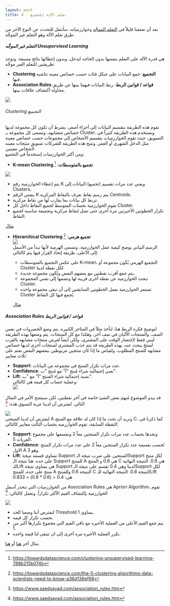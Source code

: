 ```yaml
---  
layout: post
title: تعلم الآلة للجميع - 4
---  
```


بعد أن تعمقنا قليلاً في [التعلم الموجَّه](https://alioh.github.io/Machine-Learning-for-Everyone-3/) وخوارزمياته، سأنتقل للتحدث عن النوع الآخر من طرق تعلم الآلة وهو التعلم غير الموجَّه.



##### التعلم غير الموجَّه Unsupervised Learning  
هي قدرة الآلة على التعلم بنفسها بدون الحاجه لتدخل، وبدون إعطائها نتائج مسبقة. وتوجد طريقتين للتعلم الغير موجَّه:
* **Clustering التجميع**: جمع البيانات على شكل فئات حسب خصائص معينه تتاشبه فيها.
* **Association Rules قواعد / قوانين الربط**: ربط البيانات فيهما بينها عن طريق محاولة أكتشاف علاقات بينها.  

![](https://alioh.github.io/images/2019-2-12/1.png)  


###### Clustering التجميع  
تقوم هذه الطريقة بتقسيم البيانات إلى أجزاء أصغر، بشرط أن تكون كل مجموعة لديها خصائص متشابهه. وتسمى كل مجموعة بـ Cluster. وتستخدم هذه الطريقة كثيراً في التسويق، حيث تقوم الخوارزميات بتقسيم الأشخاص إلى مجموعات حسب خصائص معينة مثل الدخل الشهري أو العمر، وتتيح هذه الطريقة للشركات تسويق منتجات معينه لأشخاص معينين.  
ومن أكثر الخوارزميات إستخدماً في التجميع:  


* **K-mean Clustering تجميع بالمتوسطات**: [^2]  

![](https://alioh.github.io/images/2019-2-12/2.png)  

  * يتم إعطاء الخوارزمية رقم K ويعني عدد مرات تقسيم (تجميع) البيانات إلى Clusters.
  * بنفس الرقم K يتم رسم نقاط تعرف بالنقاط المركزية Centroids.
  * تربط كل بيانات بما يقارب لها من نقاط مركزية.
  * تقوم الخوارزمية بحساب المتوسط لجميع النقاط داخل كل Cluster.
  * تكرار الخطوتين الأخيرتين مرة أخرى حتى تصل لنقاط مركزية وتجميعة مناسبة لجميع النقاط.  
    
  [مثال](https://healthcare.ai/step-step-k-means-clustering/)  


* **Hierarchical Clustering تجميع هرمي**: [^3]  
![](https://alioh.github.io/images/2019-2-12/3.gif)  
الرسم البياني يوضح كيفية عمل الخوارزمية، وتسمى الهرمية لأنها تبدأ من الأسفل إلى الآعلى، طريقة إتخاذ القرار فيها يتم كالتالي:  
  * على عكس التجميع بالمتوسطات K-mean، التجميع الهرمي يُكَون مجموعة أو Cluster لكل نقطة لدينا.
  * يتم جمع أقرب نقطتين مع بعضهم البعض وتُكَون مجموعة جديدة.
  * تبحث الخوارزمية عن نقطة أخرى قريبة لها وتضمها إلى نفس المجموعة Cluster.
  * تستمر الخوارزمية بعمل الخطوتين السابقتين إلى أن تبقى مجموعة واحده Cluster يُجمع فيها كل النقاط.  
    
  [مثال](https://towardsdatascience.com/hierarchical-clustering-and-its-applications-41c1ad4441a6)  

##### Association Rules قواعد / قوانين الربط  
لتوضيح فكرة الربط هنا، لنأخذ مثلاً في المتاجر الكبيره، يتم وضع الخضروات في نفس الصف، والمنتجات الألبان في صف آخر، وهكذا مع كل المنتجات. يتم وضعها بهذه الطريقة ليس فقط لإختصار الوقت على المشتري، ولكن أيضاً لعرض منتجات مشابهه بالقرب لمنتج يبحث عنه، بهذه الطريقة قد يتم جذب المشتري لمنتجات أخرى لديها خصائص مشابهه للمنتج المطلوب. ولقياس ما إذا كان منتجين مربوطين ببعضهم البعض نعتم على ثلاث معايير:  
  * **Support**: عدد مرات تكرار المنتج في مجموعه من البيانات.
  * **Confidence**: تعني إحتمالية شراء مُنتج "أ" مع مُنتج "ب".
  * **Lift**: نسبة إحتمالية شراء المنتج "أ" مع "ب".  
وعملية حساب كل قيمة هي كالتالي:  
![](https://alioh.github.io/images/2019-2-12/4.png)  

قد يبدو الموضوع مُبهم بعض الشئ خاصة في آخر نقطتين، لكن سيتضح الأمر في المثال التالي. لنفترض أن لدينا عربة التسوق هذه:   [^4]

![](https://alioh.github.io/images/2019-2-12/5.png)  
لنفترض أن لدينا المنتجى A ونريد أن نحدد ما إذا كان له علاقة مع المنتج C، كما ذكرنا في النقطة السابقة، تقوم الخوارزمية بحساب الثالث معايير كالتالي:  
  * **Support**: ونجدها بحساب عدد مرات تكرار المنتجين معاً 2 ونقسمها على مجموع العربات 5.
  * **Confidence**: تُحسب بقسمة عدد تكرار المنتجين معاً 2 على عدد مرات تكرار المنتج الاول A وهو 3.
  * **Lift**: تساوي قسمة نتيجة Support المنتجين على ضرب نتيجة الـSupport لكل منتج على حده. هنا نتيجة الـ Support للمنتج A هي 0.6 و المنتج C هي 0.8. النتيجة النهائية للـLift هي 
   يساوي نتيجة Support لدينا وهي 0.4 تقسم على نتيجة الـSupport لكل منتج على حدة، للمنتج A النتيجة 0.6 وللمنتج C النتيجة 0.8. النتيجة النهائية للـLift هي:
   0.4 ÷ (0.6 * 0.8) = 0.833  

من الخوارزميات التي تنحدر أسفل Association Rules هي Apriori Algorithm، تقوم الخوارزمية بإكتشاف القيم الأكثر تكراراً. وتعمل كالتالي:  [^4]

![](https://alioh.github.io/images/2019-2-12/6.jpg)  

  * لنفترض أننا وضعنا الحد Threshold يساوي 1.
  * نحسب تكرار كل قيمه.
  * يتم جمع القيم الأعلى من العملية الأخيره مع باقي القيم التي مجموع تكرارها أكبر من 1.
  * نكرر العملية الأخيره مره أخرى إلى ان تتبقى لنا قيمة واحده.  

مثال آخر [هنا](https://www.kdnuggets.com/2016/04/association-rules-apriori-algorithm-tutorial.html/2) أو [هنا](https://www.hackerearth.com/blog/machine-learning/beginners-tutorial-apriori-algorithm-data-mining-r-implementation/).  



[^1]: <https://uxdesign.cc/an-intro-to-machine-learning-for-designers-5c74ba100257>
[^2]: <https://towardsdatascience.com/clustering-unsupervised-learning-788b215b074b>
[^3]: <https://towardsdatascience.com/the-5-clustering-algorithms-data-scientists-need-to-know-a36d136ef68>
[^4]: <https://www.saedsayad.com/association_rules.htm>
